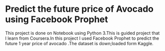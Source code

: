 # Predict the future price of Avocado using Facebook Prophet
This project is done on Notebook using Python 3.This is guided project that I learn from Coursera.In this project I used Facebook Prophet to predict the future 1 year price of avocado .The dataset is down;loaded form Kaggle.
